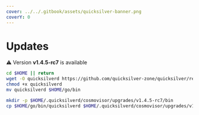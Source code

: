 ```yaml
---
cover: ../../.gitbook/assets/quicksilver-banner.png
coverY: 0
---
```


# Updates

⚠️ Version **v1.4.5-rc7** is available

```bash
cd $HOME || return
wget -O quicksilverd https://github.com/quicksilver-zone/quicksilver/releases/download/v1.4.5-rc7/quicksilverd-v1.4.5-rc7-amd64
chmod +x quicksilverd
mv quicksilverd $HOME/go/bin

mkdir -p $HOME/.quicksilverd/cosmovisor/upgrades/v1.4.5-rc7/bin
cp $HOME/go/bin/quicksilverd $HOME/.quicksilverd/cosmovisor/upgrades/v1.4.5-rc7/bin/
```
